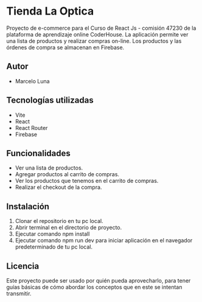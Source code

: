 # Tienda La Optica

Proyecto de e-commerce para el Curso de React Js - comisión 47230 de la plataforma de aprendizaje online CoderHouse.
La aplicación permite ver una lista de productos y realizar compras on-line. Los productos y las órdenes de compra se almacenan en Firebase.

## Autor

- Marcelo Luna

## Tecnologías utilizadas

- Vite
- React
- React Router
- Firebase

## Funcionalidades

- Ver una lista de productos.
- Agregar productos al carrito de compras.
- Ver los productos que tenemos en el carrito de compras.
- Realizar el checkout de la compra.

## Instalación

1. Clonar el repositorio en tu pc local.
2. Abrir terminal en el directorio de proyecto.
3. Ejecutar comando npm install
4. Ejecutar comando npm run dev para iniciar aplicación en el navegador predeterminado de tu pc local.

## Licencia

Este proyecto puede ser usado por quién pueda aprovecharlo, para tener guías básicas de cómo abordar los conceptos que en este se intentan transmitir.